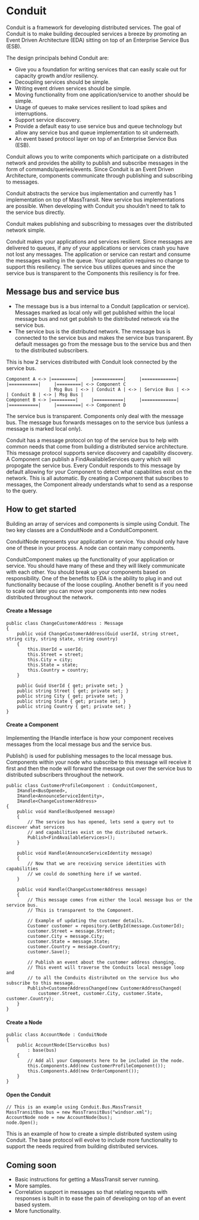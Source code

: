 # Conduit
Conduit is a framework for developing distributed services. The goal of Conduit is to make building 
decoupled services a breeze by promoting an Event Driven Architecture (EDA) sitting on top of an 
Enterprise Service Bus (ESB).

The design principals behind Conduit are:

* Give you a foundation for writing services that can easily scale out for capacity growth and/or resiliency.
* Decoupling services should be simple.
* Writing event driven services should be simple.
* Moving functionality from one application/service to another should be simple.
* Usage of queues to make services resilient to load spikes and interruptions.
* Support service discovery.
* Provide a default easy to use service bus and queue technology but allow any service bus and queue 
implementation to sit underneath.
* An event based protocol layer on top of an Enterprise Service Bus (ESB).

Conduit allows you to write components which participate on a distributed network and provides the
ability to publish and subscribe messages in the form of commands/queries/events. Since Conduit is 
an Event Driven Architecture, components communicate through publishing and subscribing to messages.

Conduit abstracts the service bus implementation and currently has 1 implementation on top of MassTransit.
New service bus implementations are possible. When developing with Conduit you shouldn't need to talk to the
service bus directly.

Conduit makes publishing and subscribing to messages over the distributed network simple.

Conduit makes your applications and services resilient. Since messages are delivered to queues, if any of your 
applications or services crash you have not lost any messages. The application or service can restart and
consume the messages waiting in the queue. Your application requires no change to support this resiliency.
The service bus utilizes queues and since the service bus is transparent to the Components this resiliency
is for free.

## Message bus and service bus

* The message bus is a bus internal to a Conduit (application or service). Messages marked as local only will 
get published within the local message bus and not get publish to the distributed network via the service bus.
* The service bus is the distributed network. The message bus is connected to the service bus and makes the 
service bus transparent. By default messages go from the message bus to the service bus and then to the 
distributed subscribers.

This is how 2 services distributed with Conduit look connected by the service bus.

    Component A <-> |=========|     |===========|     |=============|     |===========|     |=========| <-> Component C
                    | Msg Bus | <-> | Conduit A | <-> | Service Bus | <-> | Conduit B | <-> | Msg Bus |
    Component B <-> |=========|     |===========|     |=============|     |===========|	    |=========| <-> Component D

The service bus is transparent. Components only deal with the message bus. The message bus forwards
messages on to the service bus (unless a message is marked local only).

Conduit has a message protocol on top of the service bus to help with common needs that come from
building a distributed service architecture. This message protocol supports service discovery and 
capability discovery. A Component can publish a FindAvailableServices query which will
propogate the service bus. Every Conduit responds to this message by default allowing for your
Component to detect what capabilities exist on the network. This is all automatic. By
creating a Component that subscribes to messages, the Component already understands
what to send as a response to the query.

## How to get started
Building an array of services and components is simple using Conduit. The two key classes are a 
ConduitNode and a ConduitComponent.

ConduitNode represents your application or service. You should only have one of these in your process.
A node can contain many components.

ConduitComponent makes up the functionality of your application or service. You should have many of these
and they will likely communicate with each other. You should break up your components based on
responsibility. One of the benefits to EDA is the ability to plug in and out functionality because
of the loose coupling. Another benefit is if you need to scale out later you can move your components
into new nodes distributed throughout the network.

#### Create a Message
    public class ChangeCustomerAddress : Message
    {
        public void ChangeCustomerAddress(Guid userId, string street, string city, string state, string country)
        {
            this.UserId = userId;
            this.Street = street;
            this.City = city;
            this.State = state;
            this.Country = country;
        }

        public Guid UserId { get; private set; }
        public string Street { get; private set; }
        public string City { get; private set; }
        public string State { get; private set; }
        public string Country { get; private set; }
    }

#### Create a Component
Implementing the IHandle interface is how your component receives messages from the local message bus
and the service bus.

Publish() is used for publishing messages to the local message bus. Components within your node who
subscribe to this message will receive it first and then the node will forward the message out over the 
service bus to distributed subscribers throughout the network.

    public class CustomerProfileComponent : ConduitComponent, 
        IHandle<BusOpened>,
        IHandle<AnnounceServiceIdentity>,
        IHandle<ChangeCustomerAddress>
    {
        public void Handle(BusOpened message)
        {
            // The service bus has opened, lets send a query out to discover what services
            // and capabilities exist on the distributed network.
            Publish<FindAvailableServices>();
        }

        public void Handle(AnnounceServiceIdentity message)
        {
            // Now that we are receiving service identities with capabilities
            // we could do something here if we wanted.
        }

        public void Handle(ChangeCustomerAddress message)
        {
            // This message comes from either the local message bus or the service bus.
            // This is transparent to the Component.

            // Example of updating the customer details.
            Customer customer = repository.GetById(message.CustomerId);
            customer.Street = message.Street;
            customer.City = message.City;
            customer.State = message.State;
            customer.Country = message.Country;
            customer.Save();

            // Publish an event about the customer address changing.
            // This event will traverse the Conduits local message loop and
            // to all the Conduits distributed on the service bus who subscribe to this message.
            Publish<CustomerAddressChanged(new CustomerAddressChanged(
                customer.Street, customer.City, customer.State, customer.Country);
        }
    }

#### Create a Node
    public class AccountNode : ConduitNode
    {
        public AccountNode(IServiceBus bus)
            : base(bus)
        {
            // Add all your Components here to be included in the node.
            this.Components.Add(new CustomerProfileComponent());
            this.Components.Add(new OrderComponent());
        }
    }

#### Open the Conduit
    // This is an example using Conduit.Bus.MassTransit
    MassTransitBus bus = new MassTransitBus("windsor.xml");
    AccountNode node = new AccountNode(bus);
    node.Open();

This is an example of how to create a simple distributed system using Conduit. The base protocol 
will evolve to include more functionality to support the needs required from building distributed services.

## Coming soon

* Basic instructions for getting a MassTransit server running.
* More samples.
* Correlation support in messages so that relating requests with responses is built in to ease the pain of developing
on top of an event based system.
* More functionality.